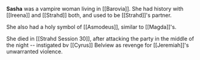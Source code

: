 **Sasha** was a vampire woman living in [[Barovia]]. She had history with [[Ireena]] and [[Strahd]] both, and used to be [[Strahd]]'s partner. 

She also had a holy symbol of [[Asmodeus]], similar to [[Magda]]'s.

She died in [[Strahd Session 30]], after attacking the party in the middle of the night -- instigated bv [[Cyrus]] Belview as revenge for [[Jeremiah]]'s unwarranted violence.